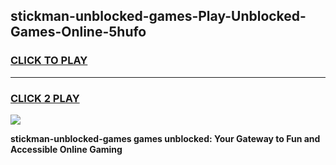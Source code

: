 
## stickman-unblocked-games-Play-Unblocked-Games-Online-5hufo
<h3>
<a href="https://premium76.site?title=stickman-unblocked-games&ref=25A">CLICK TO PLAY</a></h3>
<hr>

<h3>
<a href="https://premium76.site?title=stickman-unblocked-games&ref=25A">CLICK 2 PLAY</a>
  
</h3>

<a href="https://premium76.site?title=stickman-unblocked-games&ref=25A"><img src="https://clearcache.store/games.png"></a>


**stickman-unblocked-games games unblocked: Your Gateway to Fun and Accessible Online Gaming**
